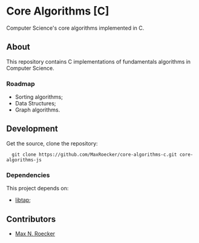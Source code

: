 # Core Algorithms [C] #
Computer Science's core algorithms implemented in C.

## About ##
This repository contains C implementations of fundamentals algorithms in
Computer Science.

### Roadmap ###
* Sorting algorithms;
* Data Structures;
* Graph algorithms.

## Development ##
Get the source, clone the repository:
```
  git clone https://github.com/MaxRoecker/core-algorithms-c.git core-algorithms-js
```

### Dependencies ###
This project depends on:

 * [libtap](https://github.com/zorgnax/libtap);

## Contributors ##
* [Max N. Roecker](https://github.com/MaxRoecker)

